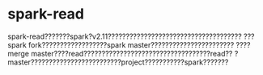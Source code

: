 # spark-read

spark-read???????spark?v2.11?????????????????????????????????????
???spark fork??????????????????spark master???????????????????????
????merge master????read???????????????????????????????????read??
?master?????????????????????????project???????????spark???????
